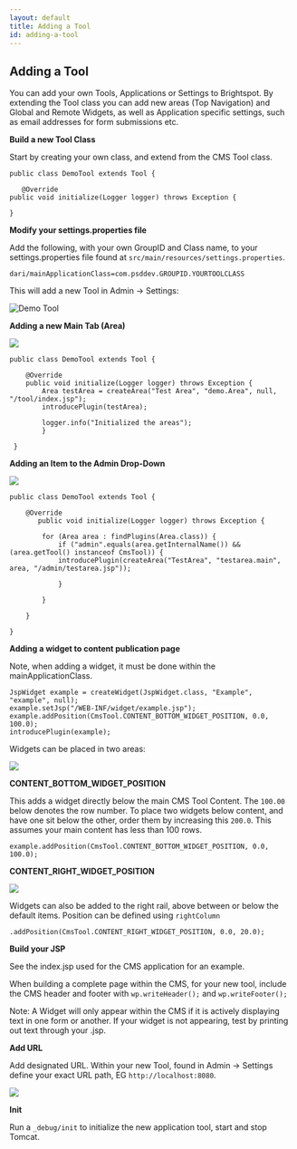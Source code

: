 ```yaml
---
layout: default
title: Adding a Tool
id: adding-a-tool
---
```


## Adding a Tool

You can add your own Tools, Applications or Settings to Brightspot. By extending the Tool class you can add new areas (Top Navigation) and Global and Remote Widgets, as well as Application specific settings, such as email addresses for form submissions etc.

**Build a new Tool Class**

Start by creating your own class, and extend from the CMS Tool class. 

	public class DemoTool extends Tool {

       @Override
	public void initialize(Logger logger) throws Exception {

	}

**Modify your settings.properties file**

Add the following, with your own GroupID and Class name, to your settings.properties file found at
`src/main/resources/settings.properties`.

    dari/mainApplicationClass=com.psddev.GROUPID.YOURTOOLCLASS

This will add a new Tool in Admin -> Settings:

![Demo Tool ](http://docs.brightspot.s3.amazonaws.com/demo-tool.png)


**Adding a new Main Tab (Area)**

<img class="smaller" src="http://docs.brightspot.s3.amazonaws.com/new-tab.png"/>

	public class DemoTool extends Tool {

	    @Override
	    public void initialize(Logger logger) throws Exception {
	        Area testArea = createArea("Test Area", "demo.Area", null, "/tool/index.jsp");
	        introducePlugin(testArea);
	        
	        logger.info("Initialized the areas");
	    	}

	 }

**Adding an Item to the Admin Drop-Down**

<img class="smaller" src="http://docs.brightspot.s3.amazonaws.com/demo-tool-new.png"/>


    public class DemoTool extends Tool {

    	@Override
    	   public void initialize(Logger logger) throws Exception {

    		for (Area area : findPlugins(Area.class)) {
    			if ("admin".equals(area.getInternalName()) && (area.getTool() instanceof CmsTool)) {
    			introducePlugin(createArea("TestArea", "testarea.main", area, "/admin/testarea.jsp"));

    			}

    		}

    	}

    }

**Adding a widget to content publication page**

Note, when adding a widget, it must be done within the mainApplicationClass.

    JspWidget example = createWidget(JspWidget.class, "Example", "example", null);
	example.setJsp("/WEB-INF/widget/example.jsp");
	example.addPosition(CmsTool.CONTENT_BOTTOM_WIDGET_POSITION, 0.0, 100.0);
	introducePlugin(example);

Widgets can be placed in two areas:

<img src="http://docs.brightspot.s3.amazonaws.com/widget-places.png"/>

**CONTENT_BOTTOM_WIDGET_POSITION**

This adds a widget directly below the main CMS Tool Content. The `100.00` below denotes the row number. To place two widgets below content, and have one sit below the other, order them by increasing this `200.0`. This assumes your main content has less than 100 rows.

`example.addPosition(CmsTool.CONTENT_BOTTOM_WIDGET_POSITION, 0.0, 100.0);`

**CONTENT_RIGHT_WIDGET_POSITION**

<img class="smaller" src="http://docs.brightspot.s3.amazonaws.com/right-rail-widget.png"/>

Widgets can also be added to the right rail, above between or below the default items. Position can be defined using `rightColumn`

`.addPosition(CmsTool.CONTENT_RIGHT_WIDGET_POSITION, 0.0, 20.0);`

**Build your JSP**

See the index.jsp used for the CMS application for an example.

When building a complete page within the CMS, for your new tool, include the CMS header and footer with `wp.writeHeader();` and `wp.writeFooter();`

Note: A Widget will only appear within the CMS if it is actively displaying text in one form or another. If your widget is not appearing, test by printing out text through your .jsp.

**Add URL**

Add designated URL. Within your new Tool, found in Admin -> Settings define your exact URL path, EG `http://localhost:8080`. 

<img src="http://docs.brightspot.s3.amazonaws.com/demo-tool.png"/>

**Init**

Run a `_debug/init` to initialize the new application tool, start and stop Tomcat.